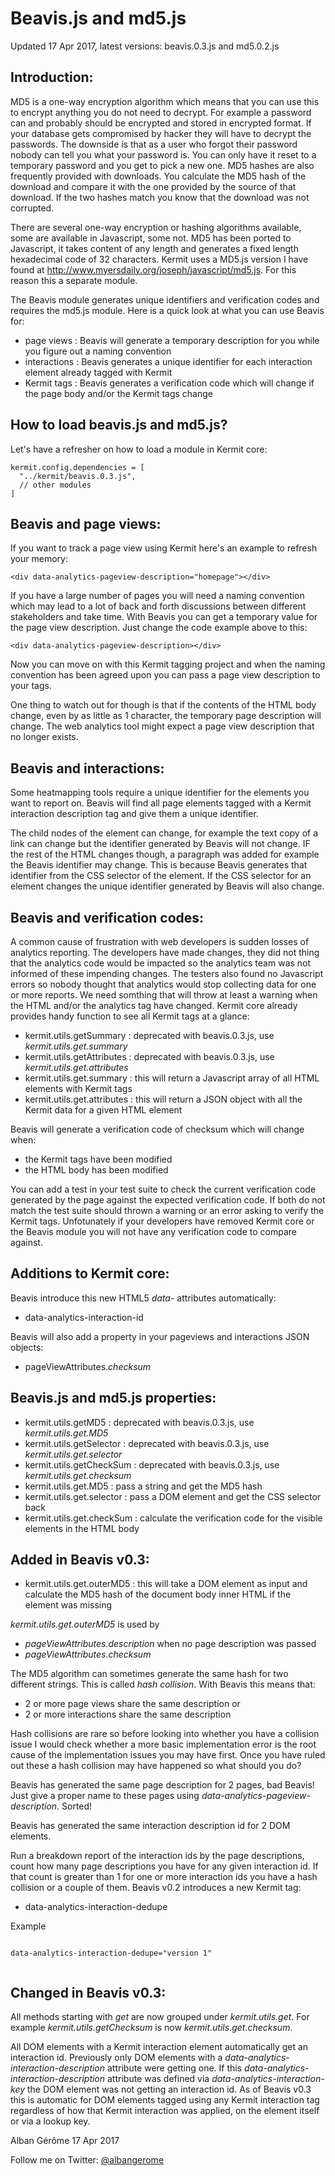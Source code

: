 Beavis.js and md5.js
====================
Updated 17 Apr 2017, latest versions: beavis.0.3.js and md5.0.2.js

Introduction:
-------------

MD5 is a one-way encryption algorithm which means that you can use this to encrypt anything you do not need to decrypt. For example a password can and probably should be encrypted and stored in encrypted format. If your database gets compromised by hacker they will have to decrypt the passwords. The downside is that as a user who forgot their password nobody can tell you what your password is. You can only have it reset to a temporary password and you get to pick a new one. MD5 hashes are also frequently provided with downloads. You calculate the MD5 hash of the download and compare it with the one provided by the source of that download. If the two hashes match you know that the download was not corrupted.

There are several one-way encryption or hashing algorithms available, some are available in Javascript, some not. MD5 has been ported to Javascript, it takes content of any length and generates a fixed length hexadecimal code of 32 characters. Kermit uses a MD5.js version I have found at http://www.myersdaily.org/joseph/javascript/md5.js. For this reason this a separate module.

The Beavis module generates unique identifiers and verification codes and requires the md5.js module. Here is a quick look at what you can use Beavis for:

* page views : Beavis will generate a temporary description for you while you figure out a naming convention
* interactions : Beavis generates a unique identifier for each interaction element already tagged with Kermit
* Kermit tags : Beavis generates a verification code which will change if the page body and/or the Kermit tags change


How to load beavis.js and md5.js?
---------------------------------

Let's have a refresher on how to load a module in Kermit core:

    kermit.config.dependencies = [
      "../kermit/beavis.0.3.js",
      // other modules
    ]


Beavis and page views:
----------------------

If you want to track a page view using Kermit here's an example to refresh your memory:

    <div data-analytics-pageview-description="homepage"></div>

If you have a large number of pages you will need a naming convention which may lead to a lot of back and forth discussions between different stakeholders and take time. With Beavis you can get a temporary value for the page view description. Just change the code example above to this:

    <div data-analytics-pageview-description></div>

Now you can move on with this Kermit tagging project and when the naming convention has been agreed upon you can pass a page view description to your tags.

One thing to watch out for though is that if the contents of the HTML body change, even by as little as 1 character, the temporary page description will change. The web analytics tool might expect a page view description that no longer exists.


Beavis and interactions:
------------------------

Some heatmapping tools require a unique identifier for the elements you want to report on. Beavis will find all page elements tagged with a Kermit interaction description tag and give them a unique identifier.

The child nodes of the element can change, for example the text copy of a link can change but the identifier generated by Beavis will not change. IF the rest of the HTML changes though, a paragraph was added for example the Beavis identifier may change. This is because Beavis generates that identifier from the CSS selector of the element. If the CSS selector for an element changes the unique identifier generated by Beavis will also change.


Beavis and verification codes:
------------------------------

A common cause of frustration with web developers is sudden losses of analytics reporting. The developers have made changes, they did not thing that the analytics code would be impacted so the analytics team was not informed of these impending changes. The testers also found no Javascript errors so nobody thought that analytics would stop collecting data for one or more reports. We need somthing that will throw at least a warning when the HTML and/or the analytics tag have changed. Kermit core already provides handy function to see all Kermit tags at a glance:

* kermit.utils.getSummary : deprecated with beavis.0.3.js, use _kermit.utils.get.summary_
* kermit.utils.getAttributes : deprecated with beavis.0.3.js, use _kermit.utils.get.attributes_
* kermit.utils.get.summary : this will return a Javascript array of all HTML elements with Kermit tags
* kermit.utils.get.attributes : this will return a JSON object with all the Kermit data for a given HTML element

Beavis will generate a verification code of checksum which will change when:

* the Kermit tags have been modified
* the HTML body has been modified

You can add a test in your test suite to check the current verification code generated by the page against the expected verification code. If both do not match the test suite should thrown a warning or an error asking to verify the Kermit tags. Unfotunately if your developers have removed Kermit core or the Beavis module you will not have any verification code to compare against.


Additions to Kermit core:
-------------------------

Beavis introduce this new HTML5 _data-_ attributes automatically:

* data-analytics-interaction-id

Beavis will also add a property in your pageviews and interactions JSON objects:

* pageViewAttributes._checksum_


Beavis.js and md5.js properties:
--------------------------------

* kermit.utils.getMD5 : deprecated with beavis.0.3.js, use _kermit.utils.get.MD5_
* kermit.utils.getSelector : deprecated with beavis.0.3.js, use _kermit.utils.get.selector_
* kermit.utils.getCheckSum : deprecated with beavis.0.3.js, use _kermit.utils.get.checksum_
* kermit.utils.get.MD5 : pass a string and get the MD5 hash
* kermit.utils.get.selector : pass a DOM element and get the CSS selector back
* kermit.utils.get.checkSum : calculate the verification code for the visible elements in the HTML body


Added in Beavis v0.3:
---------------------

* kermit.utils.get.outerMD5 : this will take a DOM element as input and calculate the MD5 hash of the document body inner HTML if the element was missing

_kermit.utils.get.outerMD5_ is used by 

* _pageViewAttributes.description_ when no page description was passed
* _pageViewAttributes.checksum_

The MD5 algorithm can sometimes generate the same hash for two different strings. This is called _hash collision_. With Beavis this means that:

* 2 or more page views share the same description or
* 2 or more interactions share the same description

Hash collisions are rare so before looking into whether you have a collision issue I would check whether a more basic implementation error is the root cause of the implementation issues you may have first. Once you have ruled out these a hash collision may have happened so what should you do?

Beavis has generated the same page description for 2 pages, bad Beavis! Just give a proper name to these pages using _data-analytics-pageview-description_. Sorted!

Beavis has generated the same interaction description id for 2 DOM elements.

Run a breakdown report of the interaction ids by the page descriptions, count how many page descriptions you have for any given interaction id. If that count is greater than 1 for one or more interaction ids you have a hash collision or a couple of them. Beavis v0.2 introduces a new Kermit tag:

* data-analytics-interaction-dedupe

Example

<pre><code>
data-analytics-interaction-dedupe="version 1"

</code></pre>


Changed in Beavis v0.3:
-----------------------

All methods starting with _get_ are now grouped under _kermit.utils.get_. For example _kermit.utils.getChecksum_ is now _kermit.utils.get.checksum_.

All DOM elements with a Kermit interaction element automatically get an interaction id. Previously only DOM elements with a _data-analytics-interaction-description_ attribute were getting one. If this _data-analytics-interaction-description_ attribute was defined via _data-analytics-interaction-key_ the DOM element was not getting an interaction id. As of Beavis v0.3 this is automatic for DOM elements tagged using any Kermit interaction tag regardless of how that Kermit interaction was applied, on the element itself or via a lookup key.


Alban Gérôme
17 Apr 2017

Follow me on Twitter: <a href="https://twitter.com/albangerome?lang=en-gb" title="Follow Alban Gérôme on  Twitter">@albangerome</a>

